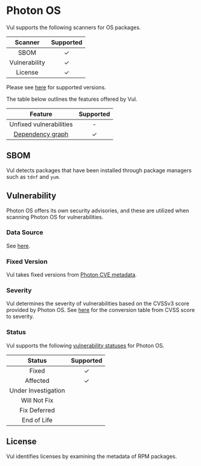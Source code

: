 # Photon OS
Vul supports the following scanners for OS packages.

|    Scanner    | Supported |
| :-----------: | :-------: |
|     SBOM      |     ✓     |
| Vulnerability |     ✓     |
|    License    |     ✓     |

Please see [here](index.md#supported-os) for supported versions.

The table below outlines the features offered by Vul.

|               Feature                | Supported |
|:------------------------------------:|:---------:|
|       Unfixed vulnerabilities        |     -     |
| [Dependency graph][dependency-graph] |     ✓     |

## SBOM
Vul detects packages that have been installed through package managers such as `tdnf` and `yum`.

## Vulnerability
Photon OS offers its own security advisories, and these are utilized when scanning Photon OS for vulnerabilities.

### Data Source
See [here](../../scanner/vulnerability.md#data-sources).

### Fixed Version
Vul takes fixed versions from [Photon CVE metadata][metadata].

### Severity
Vul determines the severity of vulnerabilities based on the CVSSv3 score provided by Photon OS.
See [here](../../scanner/vulnerability.md#severity-selection) for the conversion table from CVSS score to severity.

### Status
Vul supports the following [vulnerability statuses] for Photon OS.

|       Status        | Supported |
| :-----------------: | :-------: |
|        Fixed        |     ✓     |
|      Affected       |     ✓     |
| Under Investigation |           |
|    Will Not Fix     |           |
|    Fix Deferred     |           |
|     End of Life     |           |

## License
Vul identifies licenses by examining the metadata of RPM packages.

[dependency-graph]: ../../configuration/reporting.md#show-origins-of-vulnerable-dependencies

[metadata]: https://packages.vmware.com/photon/photon_cve_metadata/

[vulnerability statuses]: ../../configuration/filtering.md#by-status